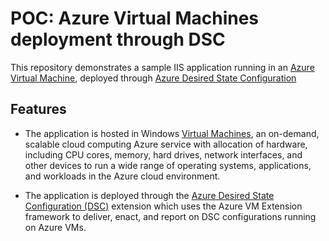 # POC: Azure Virtual Machines deployment through DSC

This repository demonstrates a sample IIS application running in an [Azure Virtual Machine](https://azure.microsoft.com/en-us/products/virtual-machines/), deployed through [Azure Desired State Configuration](https://learn.microsoft.com/en-us/azure/virtual-machines/extensions/dsc-overview)

## Features

- The application is hosted in Windows [Virtual Machines](https://azure.microsoft.com/en-us/products/virtual-machines/), an on-demand, scalable cloud computing Azure service with allocation of hardware, including CPU cores, memory, hard drives, network interfaces, and other devices to run a wide range of operating systems, applications, and workloads in the Azure cloud environment.  

- The application is deployed through the [Azure Desired State Configuration (DSC)](https://learn.microsoft.com/en-us/azure/virtual-machines/extensions/dsc-overview) extension which uses the Azure VM Extension framework to deliver, enact, and report on DSC configurations running on Azure VMs.
